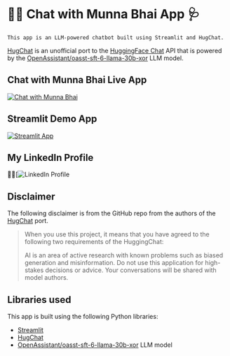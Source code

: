 # 🤗💬 Chat with Munna Bhai App 🩺
```
This app is an LLM-powered chatbot built using Streamlit and HugChat.
```

[HugChat](https://github.com/Soulter/hugging-chat-api) is an unofficial port to the [HuggingFace Chat](https://huggingface.co/chat/) API that is powered by the [OpenAssistant/oasst-sft-6-llama-30b-xor](https://huggingface.co/OpenAssistant/oasst-sft-6-llama-30b-xor) LLM model.

## Chat with Munna Bhai Live App

[![Chat with Munna Bhai](https://static.streamlit.io/badges/streamlit_badge_black_white.svg)](https://munnabhai-vbypjgtarsg.streamlit.app/)

## Streamlit Demo App

[![Streamlit App](https://static.streamlit.io/badges/streamlit_badge_black_white.svg)](https://hugchat.streamlit.app/)

## My LinkedIn Profile

👨‍💻[![LinkedIn Profile](https://www.linkedin.com/in/mbaig162/)


## Disclaimer
The following disclaimer is from the GitHub repo from the authors of the [HugChat](https://github.com/Soulter/hugging-chat-api) port.
> When you use this project, it means that you have agreed to the following two requirements of the HuggingChat:
>
> AI is an area of active research with known problems such as biased generation and misinformation. Do not use this application for high-stakes decisions or advice. Your conversations will be shared with model authors.


## Libraries used

This app is built using the following Python libraries:
- [Streamlit](https://streamlit.io/)
- [HugChat](https://github.com/Soulter/hugging-chat-api)
- [OpenAssistant/oasst-sft-6-llama-30b-xor](https://huggingface.co/OpenAssistant/oasst-sft-6-llama-30b-xor) LLM model

